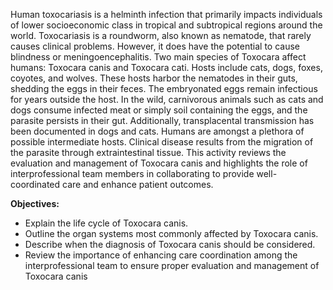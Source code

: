 Human toxocariasis is a helminth infection that primarily impacts individuals of lower socioeconomic class in tropical and subtropical regions around the world. Toxocariasis is a roundworm, also known as nematode, that rarely causes clinical problems. However, it does have the potential to cause blindness or meningoencephalitis. Two main species of Toxocara affect humans: Toxocara canis and Toxocara cati. Hosts include cats, dogs, foxes, coyotes, and wolves. These hosts harbor the nematodes in their guts, shedding the eggs in their feces. The embryonated eggs remain infectious for years outside the host. In the wild, carnivorous animals such as cats and dogs consume infected meat or simply soil containing the eggs, and the parasite persists in their gut. Additionally, transplacental transmission has been documented in dogs and cats. Humans are amongst a plethora of possible intermediate hosts. Clinical disease results from the migration of the parasite through extraintestinal tissue. This activity reviews the evaluation and management of Toxocara canis and highlights the role of interprofessional team members in collaborating to provide well-coordinated care and enhance patient outcomes.

**Objectives:**
- Explain the life cycle of Toxocara canis. 
- Outline the organ systems most commonly affected by Toxocara canis. 
- Describe when the diagnosis of Toxocara canis should be considered. 
- Review the importance of enhancing care coordination among the interprofessional team to ensure proper evaluation and management of Toxocara canis